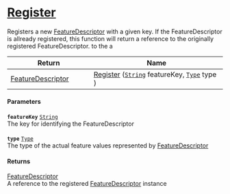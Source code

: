 # [Register](./FeatureDescriptor--Register.md)

Registers a new [FeatureDescriptor](https://github.com/sigstat/sigstat/blob/develop/docs/md/SigStat/Common/FeatureDescriptor.md) with a given key.  If the FeatureDescriptor is allready registered, this function will  return a reference to the originally registered FeatureDescriptor.  to the a

| Return<div><a href="#"><img width=225></a></div> | Name<div><a href="#"><img width=525></a></div> | 
| --- | --- | 
| [FeatureDescriptor](./../FeatureDescriptor.md) | [Register](./FeatureDescriptor--Register.md) ([`String`](https://docs.microsoft.com/en-us/dotnet/api/System.String) featureKey, [`Type`](https://docs.microsoft.com/en-us/dotnet/api/System.Type) type ) | 


#### Parameters
**`featureKey`**  [`String`](https://docs.microsoft.com/en-us/dotnet/api/System.String)<br>The key for identifying the FeatureDescriptor<br><br>**`type`**  [`Type`](https://docs.microsoft.com/en-us/dotnet/api/System.Type)<br>The type of the actual feature values represented by [FeatureDescriptor](https://github.com/sigstat/sigstat/blob/develop/docs/md/SigStat/Common/FeatureDescriptor.md)
#### Returns
[FeatureDescriptor](./../FeatureDescriptor.md)<br>
A reference to the registered [FeatureDescriptor](https://github.com/sigstat/sigstat/blob/develop/docs/md/SigStat/Common/FeatureDescriptor.md) instance